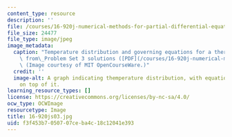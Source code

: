 ```yaml
---
content_type: resource
description: ''
file: /courses/16-920j-numerical-methods-for-partial-differential-equations-sma-5212-spring-2003/f3f453b7050707ceba4c18c12041e393_16-920js03.jpg
file_size: 24477
file_type: image/jpeg
image_metadata:
  caption: "Temperature distribution and governing equations for a thermal fin, adapted\
    \ from\_Problem Set 3 solutions ([PDF](/courses/16-920j-numerical-methods-for-partial-differential-equations-sma-5212-spring-2003/resources/ps3sol)).\
    \ (Image courtesy of MIT OpenCourseWare.)"
  credit: ''
  image-alt: A graph indicating themperature distribution, with equations overlaid
    on top of it.
learning_resource_types: []
license: https://creativecommons.org/licenses/by-nc-sa/4.0/
ocw_type: OCWImage
resourcetype: Image
title: 16-920js03.jpg
uid: f3f453b7-0507-07ce-ba4c-18c12041e393
---
```

